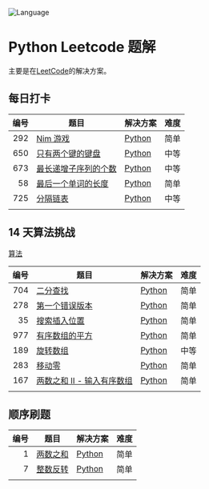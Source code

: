 ![Language](https://img.shields.io/badge/python-%403.8.10-blue)

# Python Leetcode 题解

主要是在[LeetCode](https://leetcode-cn.com/)的解决方案。

## 每日打卡

| 编号 | 题目                                                                                               | 解决方案                     | 难度 |
|-----:|----------------------------------------------------------------------------------------------------|------------------------------|------|
|  292 | [Nim 游戏](https://leetcode-cn.com/problems/nim-game/)                                             | [Python](./l201-l300/292.py) | 简单 |
|  650 | [只有两个键的键盘](https://leetcode-cn.com/problems/2-keys-keyboard/)                              | [Python](./l601-l700/650.py) | 中等 |
|  673 | [最长递增子序列的个数](https://leetcode-cn.com/problems/number-of-longest-increasing-subsequence/) | [Python](./l601-l700/673.py) | 中等 |
|   58 | [最后一个单词的长度](https://leetcode-cn.com/problems/length-of-last-word/)                        | [Python](./l1-l100/58.py)    | 简单 |
|  725 | [分隔链表](https://leetcode-cn.com/problems/split-linked-list-in-parts/)                           | [Python](./l701-l800/725.py) | 中等 |
|      |                                                                                                    |                              |      |


## 14 天算法挑战

[算法](https://leetcode-cn.com/study-plan/algorithms/?progress=o9ud99h)

| 编号 | 题目                                                                                             | 解决方案                      | 难度 |
|-----:|--------------------------------------------------------------------------------------------------|-------------------------------|------|
|  704 | [二分查找](https://leetcode-cn.com/problems/binary-search/)                                      | [Python](./l701-l800/704.py)  | 简单 |
|  278 | [第一个错误版本](https://leetcode-cn.com/problems/first-bad-version/)                            | [Python](./l201-l300/278.py)  | 简单 |
|   35 | [搜索插入位置](https://leetcode-cn.com/problems/search-insert-position/)                         | [Python](./l1-l100/35.py)     | 简单 |
|  977 | [有序数组的平方](https://leetcode-cn.com/problems/squares-of-a-sorted-array/)                    | [Python](./l901-l1000/977.py) | 简单 |
|  189 | [旋转数组](https://leetcode-cn.com/problems/rotate-array/)                                       | [Python](./l101-l200/189.py)  | 中等 |
|  283 | [移动零](https://leetcode-cn.com/problems/move-zeroes/)                                          | [Python](./l201-l300/283.py)  | 简单 |
|  167 | [两数之和 II - 输入有序数组](https://leetcode-cn.com/problems/two-sum-ii-input-array-is-sorted/) | [Python](./l101-l200/167.py)  | 简单 |
|      |                                                                                        |                               |    |

## 顺序刷题

| 编号 | 题目                                                          | 解决方案                 | 难度 |
|-----:|---------------------------------------------------------------|--------------------------|------|
|    1 | [两数之和](https://leetcode-cn.com/problems/two-sum/)         | [Python](./l1-l100/1.py) | 简单 |
|    7 | [整数反转](https://leetcode-cn.com/problems/reverse-integer/) | [Python](./l1-l100/7.py) | 简单 |
|      |                                                               |                          |      |
